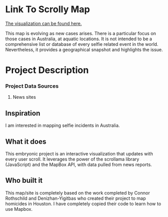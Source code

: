 
# Link To Scrolly Map

[The visualization can be found here.](https://samuelcornell.github.io/selfiemap/source/index.html)

This map is evolving as new cases arises. There is a particular focus on those cases in Australia, at aquatic locations. It is not intended to be a comprehensive list or database of every selfie related event in the world. Nevertheless, it provides a geographical snapshot and highlights the issue. 

# Project Description

### Project Data Sources

1. News sites

## Inspiration

I am interested in mapping selfie incidents in Australia.

## What it does

This embryonic project is an interactive visualization that updates with every user scroll. It leverages the power of the scrollama library (JavaScript) and the MapBox API, with data pulled from news reports. 

## Who built it

This map/site is completely based on the work completed by Connor Rothschild and Denizhan-Yigitbas who created their project to map homicides in Houston. I have completely copied their code to learn how to use Mapbox.
 

